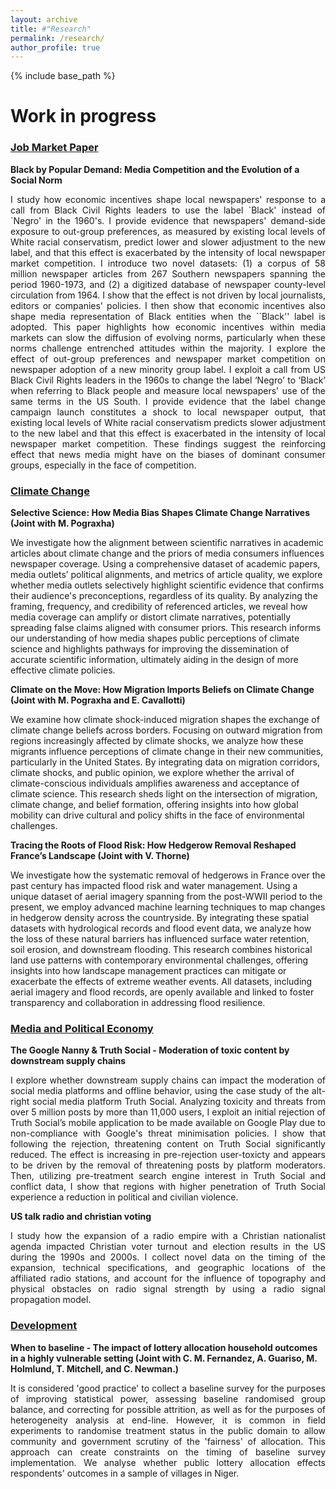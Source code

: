 ```yaml
---
layout: archive
title: #"Research"
permalink: /research/
author_profile: true
---
```


{% include base_path %}

**Work in progress**
======
### <u>Job Market Paper</u>
**Black by Popular Demand: Media Competition and the Evolution of a Social Norm**

<p style="text-align: justify;">
I study how economic incentives shape local newspapers' response to a call from Black Civil Rights leaders to use the label `Black' instead of `Negro' in the 1960's. I provide evidence that newspapers' demand-side exposure to out-group preferences, as measured by existing local levels of White racial conservatism, predict lower and slower adjustment to the new label, and that this effect is exacerbated by the intensity of local newspaper market competition. I introduce two novel datasets: (1) a corpus of 58 million newspaper articles from 267 Southern newspapers spanning the period 1960-1973, and (2) a digitized database of newspaper county-level circulation from 1964. I show that the effect is not driven by local journalists, editors or companies' policies. I then show that economic incentives also shape media representation of Black entities when the ``Black'' label is adopted. This paper highlights how economic incentives within media markets can slow the diffusion of evolving norms, particularly when these norms challenge entrenched attitudes within the majority.
  I explore the effect of out-group preferences and newspaper market competition on newspaper adoption of a new minority group label. I exploit a call from US Black Civil Rights leaders in the 1960s to change the label ‘Negro’ to ‘Black’ when referring to Black people and measure local newspapers' use of the same terms in the US South. I provide evidence that the label change campaign launch constitutes a shock to local newspaper output, that existing local levels of White racial conservatism predicts slower adjustment to the new label and that this effect is exacerbated in the intensity of local newspaper market competition. These findings suggest the reinforcing effect that news media might have on the biases of dominant consumer groups, especially in the face of competition.
</p>

### <u>Climate Change</u>

**Selective Science: How Media Bias Shapes Climate Change Narratives (Joint with M. Pograxha)**

We investigate how the alignment between scientific narratives in academic articles about climate change and the priors of media consumers influences newspaper coverage. Using a comprehensive dataset of academic papers, media outlets’ political alignments, and metrics of article quality, we explore whether media outlets selectively highlight scientific evidence that confirms their audience's preconceptions, regardless of its quality. By analyzing the framing, frequency, and credibility of referenced articles, we reveal how media coverage can amplify or distort climate narratives, potentially spreading false claims aligned with consumer priors. This research informs our understanding of how media shapes public perceptions of climate science and highlights pathways for improving the dissemination of accurate scientific information, ultimately aiding in the design of more effective climate policies.

**Climate on the Move: How Migration Imports Beliefs on Climate Change (Joint with M. Pograxha and E. Cavallotti)**

We examine how climate shock-induced migration shapes the exchange of climate change beliefs across borders. Focusing on outward migration from regions increasingly affected by climate shocks, we analyze how these migrants influence perceptions of climate change in their new communities, particularly in the United States. By integrating data on migration corridors, climate shocks, and public opinion, we explore whether the arrival of climate-conscious individuals amplifies awareness and acceptance of climate science. This research sheds light on the intersection of migration, climate change, and belief formation, offering insights into how global mobility can drive cultural and policy shifts in the face of environmental challenges.

**Tracing the Roots of Flood Risk: How Hedgerow Removal Reshaped France’s Landscape (Joint with V. Thorne)**

We investigate how the systematic removal of hedgerows in France over the past century has impacted flood risk and water management. Using a unique dataset of aerial imagery spanning from the post-WWII period to the present, we employ advanced machine learning techniques to map changes in hedgerow density across the countryside. By integrating these spatial datasets with hydrological records and flood event data, we analyze how the loss of these natural barriers has influenced surface water retention, soil erosion, and downstream flooding. This research combines historical land use patterns with contemporary environmental challenges, offering insights into how landscape management practices can mitigate or exacerbate the effects of extreme weather events. All datasets, including aerial imagery and flood records, are openly available and linked to foster transparency and collaboration in addressing flood resilience.

### <u>Media and Political Economy</u>

**The Google Nanny & Truth Social - Moderation of toxic content by downstream supply chains**

<p style="text-align: justify;">
I explore whether downstream supply chains can impact the moderation of social media platforms and offline behavior, using the case study of the alt-right social media platform Truth Social. Analyzing toxicity and threats from over 5 million posts by more than 11,000 users, I exploit an initial rejection of Truth Social’s mobile application to be made available on Google Play due to non-compliance with Google's threat minimisation policies. I show that following the rejection, threatening content on Truth Social significantly reduced. The effect is increasing in pre-rejection user-toxicty and appears to be driven by the removal of threatening posts by platform moderators. Then, utilizing pre-treatment search engine interest in Truth Social and conflict data, I show that regions with higher penetration of Truth Social experience a reduction in political and civilian violence.
</p>

**US talk radio and christian voting**

<p style="text-align: justify;">
I study how the expansion of a radio empire with a Christian nationalist agenda impacted Christian voter turnout and election results in the US during the 1990s and 2000s. I collect novel data on the timing of the expansion, technical specifications, and geographic locations of the affiliated radio stations, and account for the influence of topography and physical obstacles on radio signal strength by using a radio signal propagation model.
</p>


### <u>Development</u>
**When to baseline - The impact of lottery allocation household outcomes in a highly vulnerable setting (Joint with C. M. Fernandez, A. Guariso, M. Holmlund, T. Mitchell, and C. Newman.)**

<p style="text-align: justify;">
It is considered 'good practice' to collect a baseline survey for the purposes of improving statistical power, assessing baseline randomised group balance, and correcting for possible attrition, as well as for the purposes of heterogeneity analysis at end-line. However, it is common in field experiments to randomise treatment status in the public domain to allow community and government scrutiny of the 'fairness' of allocation. This approach can create constraints on the timing of baseline survey implementation. We analyse whether public lottery allocation effects respondents' outcomes in a sample of villages in Niger.
</p>
